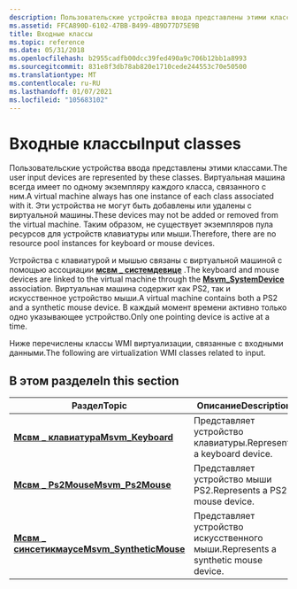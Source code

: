 ```yaml
---
description: Пользовательские устройства ввода представлены этими классами. Виртуальная машина всегда имеет по одному экземпляру каждого класса, связанного с ним.
ms.assetid: FFCA890D-6102-47BB-B499-4B9D77D75E9B
title: Входные классы
ms.topic: reference
ms.date: 05/31/2018
ms.openlocfilehash: b2955cadfb00dcc39fed490a9c706b12bb1a8993
ms.sourcegitcommit: 831e8f3db78ab820e1710cede244553c70e50500
ms.translationtype: MT
ms.contentlocale: ru-RU
ms.lasthandoff: 01/07/2021
ms.locfileid: "105683102"
---
```

# <a name="input-classes"></a><span data-ttu-id="7b470-104">Входные классы</span><span class="sxs-lookup"><span data-stu-id="7b470-104">Input classes</span></span>

<span data-ttu-id="7b470-105">Пользовательские устройства ввода представлены этими классами.</span><span class="sxs-lookup"><span data-stu-id="7b470-105">The user input devices are represented by these classes.</span></span> <span data-ttu-id="7b470-106">Виртуальная машина всегда имеет по одному экземпляру каждого класса, связанного с ним.</span><span class="sxs-lookup"><span data-stu-id="7b470-106">A virtual machine always has one instance of each class associated with it.</span></span> <span data-ttu-id="7b470-107">Эти устройства не могут быть добавлены или удалены с виртуальной машины.</span><span class="sxs-lookup"><span data-stu-id="7b470-107">These devices may not be added or removed from the virtual machine.</span></span> <span data-ttu-id="7b470-108">Таким образом, не существует экземпляров пула ресурсов для устройств клавиатуры или мыши.</span><span class="sxs-lookup"><span data-stu-id="7b470-108">Therefore, there are no resource pool instances for keyboard or mouse devices.</span></span>

<span data-ttu-id="7b470-109">Устройства с клавиатурой и мышью связаны с виртуальной машиной с помощью ассоциации [**мсвм \_ системдевице**](msvm-systemdevice.md) .</span><span class="sxs-lookup"><span data-stu-id="7b470-109">The keyboard and mouse devices are linked to the virtual machine through the [**Msvm\_SystemDevice**](msvm-systemdevice.md) association.</span></span> <span data-ttu-id="7b470-110">Виртуальная машина содержит как PS2, так и искусственное устройство мыши.</span><span class="sxs-lookup"><span data-stu-id="7b470-110">A virtual machine contains both a PS2 and a synthetic mouse device.</span></span> <span data-ttu-id="7b470-111">В каждый момент времени активно только одно указывающее устройство.</span><span class="sxs-lookup"><span data-stu-id="7b470-111">Only one pointing device is active at a time.</span></span>

<span data-ttu-id="7b470-112">Ниже перечислены классы WMI виртуализации, связанные с входными данными.</span><span class="sxs-lookup"><span data-stu-id="7b470-112">The following are virtualization WMI classes related to input.</span></span>

## <a name="in-this-section"></a><span data-ttu-id="7b470-113">В этом разделе</span><span class="sxs-lookup"><span data-stu-id="7b470-113">In this section</span></span>



| <span data-ttu-id="7b470-114">Раздел</span><span class="sxs-lookup"><span data-stu-id="7b470-114">Topic</span></span>                                                          | <span data-ttu-id="7b470-115">Описание</span><span class="sxs-lookup"><span data-stu-id="7b470-115">Description</span></span>                                     |
|----------------------------------------------------------------|-------------------------------------------------|
| [<span data-ttu-id="7b470-116">**Мсвм \_ клавиатура**</span><span class="sxs-lookup"><span data-stu-id="7b470-116">**Msvm\_Keyboard**</span></span>](msvm-keyboard.md)<br/>             | <span data-ttu-id="7b470-117">Представляет устройство клавиатуры.</span><span class="sxs-lookup"><span data-stu-id="7b470-117">Represents a keyboard device.</span></span><br/>        |
| [<span data-ttu-id="7b470-118">**Мсвм \_ Ps2Mouse**</span><span class="sxs-lookup"><span data-stu-id="7b470-118">**Msvm\_Ps2Mouse**</span></span>](msvm-ps2mouse.md)<br/>             | <span data-ttu-id="7b470-119">Представляет устройство мыши PS2.</span><span class="sxs-lookup"><span data-stu-id="7b470-119">Represents a PS2 mouse device.</span></span><br/>       |
| [<span data-ttu-id="7b470-120">**Мсвм \_ синсетикмаусе**</span><span class="sxs-lookup"><span data-stu-id="7b470-120">**Msvm\_SyntheticMouse**</span></span>](msvm-syntheticmouse.md)<br/> | <span data-ttu-id="7b470-121">Представляет устройство искусственного мыши.</span><span class="sxs-lookup"><span data-stu-id="7b470-121">Represents a synthetic mouse device.</span></span><br/> |



 

 

 





